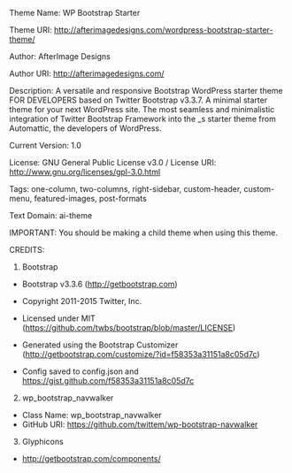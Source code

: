 Theme Name: WP Bootstrap Starter

Theme URI: http://afterimagedesigns.com/wordpress-bootstrap-starter-theme/

Author: AfterImage Designs

Author URI: http://afterimagedesigns.com/

Description: A versatile and responsive Bootstrap WordPress starter theme FOR DEVELOPERS based on Twitter Bootstrap v3.3.7. A minimal starter theme for your next WordPress site. The most seamless and minimalistic integration of Twitter Bootstrap Framework into the _s starter theme from Automattic, the developers of WordPress.

Current Version: 1.0

License: GNU General Public License v3.0 /
License URI: http://www.gnu.org/licenses/gpl-3.0.html

Tags: one-column, two-columns, right-sidebar, custom-header, custom-menu, featured-images, post-formats

Text Domain: ai-theme


IMPORTANT: You should be making a child theme when using this theme.

CREDITS:

1. Bootstrap

 * Bootstrap v3.3.6 (http://getbootstrap.com)
 * Copyright 2011-2015 Twitter, Inc.
 * Licensed under MIT (https://github.com/twbs/bootstrap/blob/master/LICENSE)

 * Generated using the Bootstrap Customizer (http://getbootstrap.com/customize/?id=f58353a31151a8c05d7c)
 * Config saved to config.json and https://gist.github.com/f58353a31151a8c05d7c

2. wp_bootstrap_navwalker

* Class Name: wp_bootstrap_navwalker
* GitHub URI: https://github.com/twittem/wp-bootstrap-navwalker

3. Glyphicons

 * http://getbootstrap.com/components/

